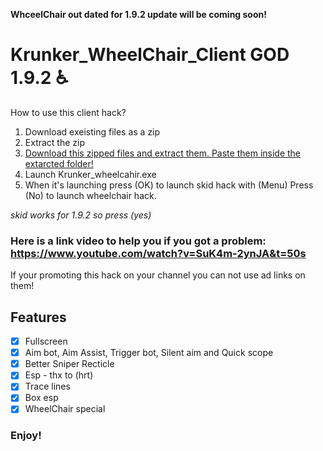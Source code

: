 **WhceelChair out dated for 1.9.2 update will be coming soon!**

# Krunker_WheelChair_Client GOD 1.9.2 ♿

How to use this client hack?

1. Download exeisting files as a zip
2. Extract the zip
3. [Download this zipped files and extract them. Paste them inside the extarcted folder!](https://mega.nz/#!g4BFjQzT!hr_Oru_ex1buCIfwAYDL5SEhRMe0KuvYONfVPNxgMdI)
4. Launch Krunker_wheelcahir.exe
5. When it's launching press (OK) to launch skid hack with (Menu) Press (No) to launch wheelchair hack.

*skid works for 1.9.2 so press (yes)*

### Here is a link video to help you if you got a problem: https://www.youtube.com/watch?v=SuK4m-2ynJA&t=50s 

If your promoting this hack on your channel you can not use ad links on them!

## Features
- [x] Fullscreen
- [x] Aim bot, Aim Assist, Trigger bot, Silent aim and Quick scope
- [x] Better Sniper Recticle
- [x] Esp - thx to (hrt)
- [x] Trace lines
- [x] Box esp
- [x] WheelChair special

### Enjoy!
